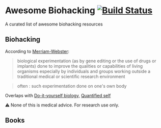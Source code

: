 # Awesome Biohacking [![Build Status](https://travis-ci.org/seeker89/awesome-biohacking.svg?branch=master)](https://travis-ci.org/seeker89/awesome-biohacking)

A curated list of awesome biohacking resources

## Biohacking

According to [Merriam-Webster](https://www.merriam-webster.com/dictionary/biohacking):

> biological experimentation (as by gene editing or the use of drugs or implants) done to improve the qualities or capabilities of living organisms especially by individuals and groups working outside a traditional medical or scientific research environment

> often : such experimentation done on one's own body

Overlaps with [Do-it-yourself biology](https://en.wikipedia.org/wiki/Do-it-yourself_biology), [Quantified self](https://en.wikipedia.org/wiki/Quantified_self)

:warning: None of this is medical advice. For research use only.

## Books


